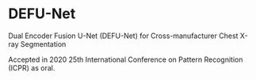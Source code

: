 # DEFU-Net 
Dual Encoder Fusion U-Net (DEFU-Net) for Cross-manufacturer Chest X-ray Segmentation

Accepted in 2020 25th International Conference on Pattern Recognition (ICPR) as oral.
